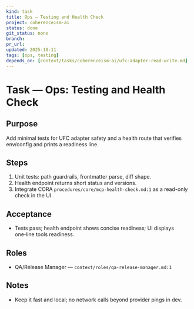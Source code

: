 ```yaml
---
kind: task
title: Ops — Testing and Health Check
project: coherenceism-ai
status: done
git_status: none
branch: 
pr_url: 
updated: 2025-10-11
tags: [ops, testing]
depends_on: [context/tasks/coherenceism-ai/ufc-adapter-read-write.md]
---
```


# Task — Ops: Testing and Health Check

## Purpose
Add minimal tests for UFC adapter safety and a health route that verifies env/config and prints a readiness line.

## Steps
1) Unit tests: path guardrails, frontmatter parse, diff shape.
2) Health endpoint returns short status and versions.
3) Integrate CORA `procedures/core/mcp-health-check.md:1` as a read-only check in the UI.

## Acceptance
- Tests pass; health endpoint shows concise readiness; UI displays one‑line tools readiness.

## Roles
- QA/Release Manager — `context/roles/qa-release-manager.md:1`

## Notes
- Keep it fast and local; no network calls beyond provider pings in dev.

